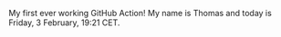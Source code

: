 My first ever working GitHub Action!
My name is Thomas and today is Friday, 3 February, 19:21 CET. 
